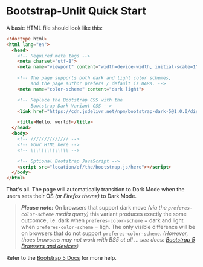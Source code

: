 # Bootstrap-Unlit Quick Start

A basic HTML file should look like this:

```html
<!doctype html>
<html lang="en">
  <head>
    <!-- Required meta tags -->
    <meta charset="utf-8">
    <meta name="viewport" content="width=device-width, initial-scale=1">

    <!-- The page supports both dark and light color schemes,
         and the page author prefers / default is DARK. -->
    <meta name="color-scheme" content="dark light">

    <!-- Replace the Bootstrap CSS with the
         Bootstrap-Dark Variant CSS -->
    <link href="https://cdn.jsdelivr.net/npm/bootstrap-dark-5@1.0.0/dist/css/bootstrap-unlit.min.css" rel="stylesheet">

    <title>Hello, world!</title>
  </head>
  <body>
    <!-- ////////////// -->
    <!-- Your HTML here -->
    <!-- \\\\\\\\\\\\\\ -->

    <!-- Optional Bootstrap JavaScript -->
    <script src="location/of/the/bootstrap.js/here"></script>
  </body>
</html>
```

That's all.  The page will automatically transition to Dark Mode when the users sets their OS *(or Firefox theme)* to Dark Mode.

> ***Please note:*** On browsers that support dark move *(via the `preferes-color-scheme` media query)* this variant produces exactly the some outcomce, i.e. dark when `preferes-color-scheme` = dark and light when `preferes-color-scheme` = ligh.  The only visible difference will be on browsers that do not support `preferes-color-scheme`. *(However, thoes browsers may not work with BS5 at all ... see docs: [Bootstrap 5 Browsers and devices](https://getbootstrap.com/docs/5.0/getting-started/browsers-devices/))*

Refer to the [Bootstrap 5 Docs](https://getbootstrap.com/docs/5.0/getting-started/introduction/#starter-template) for more help.
